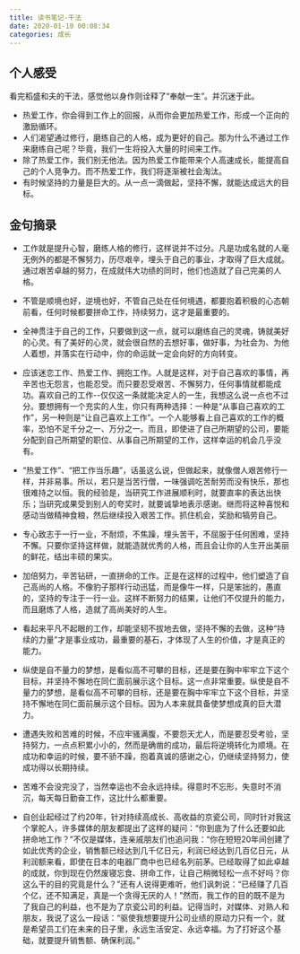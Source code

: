 ```yaml
---
title: 读书笔记-干法
date: 2020-01-10 00:08:34
categories: 成长
---
```


## 个人感受

看完稻盛和夫的干法，感觉他以身作则诠释了“奉献一生”。并沉迷于此。

- 热爱工作，你会得到工作上的回报，从而你会更加热爱工作，形成一个正向的激励循环。
- 人们渴望通过修行，磨练自己的人格，成为更好的自己。那为什么不通过工作来磨练自己呢？毕竟，我们一生将投入大量的时间来工作。
- 除了热爱工作，我们别无他法。因为热爱工作能带来个人高速成长，能提高自己的个人竞争力。而不热爱工作，我们将逐渐被社会淘汰。
- 有时候坚持的力量是巨大的。从一点一滴做起，坚持不懈，就能达成远大的目标。

## 金句摘录

- 工作就是提升心智，磨练人格的修行，这样说并不过分。凡是功成名就的人毫无例外的都是不懈努力，历尽艰辛，埋头于自己的事业，才取得了巨大成就。通过艰苦卓越的努力，在成就伟大功绩的同时，他们也造就了自己完美的人格。

- 不管是顺境也好，逆境也好，不管自己处在任何境遇，都要抱着积极的心态朝前看，任何时候都要拼命工作，持续努力，这才是最重要的。

- 全神贯注于自己的工作，只要做到这一点，就可以磨练自己的灵魂，铸就美好的心灵。有了美好的心灵，就会很自然的去想好事，做好事，为社会为、为他人着想，并落实在行动中，你的命运就一定会向好的方向转变。

- 应该迷恋工作、热爱工作、拥抱工作。人就是这样，对于自己喜欢的事情，再辛苦也无怨言，也能忍受。而只要忍受艰苦、不懈努力，任何事情就都能成功。喜欢自己的工作--仅仅这一条就能决定人的一生，我想这么说一点也不过分。要想拥有一个充实的人生，你只有两种选择：一种是“从事自己喜欢的工作”，另一种则是“让自己喜欢上工作”。一个人能够看上自己喜欢的工作的概率，恐怕不足千分之一、万分之一。而且，即使进了自己所期望的公司，要能分配到自己所期望的职位、从事自己所期望的工作，这样幸运的机会几乎没有。

- “热爱工作”、“把工作当乐趣”，话虽这么说，但做起来，就像僧人艰苦修行一样，并非易事。所以，若只是当苦行僧，一味强调吃苦耐劳而没有快乐，那也很难持之以恒。我的经验是，当研究工作进展顺利时，就要直率的表达出快乐；当研究成果受到别人的夸奖时，就要诚挚地表示感谢。继而将这种喜悦和感动当做精神食粮，然后继续投入艰苦工作。抓住机会，奖励和犒劳自己。

- 专心致志于一行一业，不耐烦，不焦躁，埋头苦干，不屈服于任何困难，坚持不懈。只要你坚持这样做，就能造就优秀的人格，而且会让你的人生开出美丽的鲜花，结出丰硕的果实。

- 加倍努力，辛苦钻研，一直拼命的工作。正是在这样的过程中，他们塑造了自己高尚的人格。不像豹子那样行动迅猛，而是像牛一样，只是笨拙的，愚直的，坚持的专注于一行一业。这样不断努力的结果，让他们不仅提升的能力，而且磨炼了人格，造就了高尚美好的人生。

- 看起来平凡不起眼的工作，却能坚韧不拔地去做，坚持不懈的去做，这种“持续的力量”才是事业成功，最重要的基石，才体现了人生的价值，才是真正的能力。

- 纵使是自不量力的梦想，是看似高不可攀的目标，还是要在胸中牢牢立下这个目标，并坚持不懈地在同仁面前展示这个目标。这一点非常重要。纵使是自不量力的梦想，是看似高不可攀的目标，还是要在胸中牢牢立下这个目标，并坚持不懈地在同仁面前展示这个目标。因为人本来就具备使梦想成真的巨大潜力。

- 遭遇失败和苦难的时候，不应牢骚满腹，不要怨天尤人，而是要忍受考验，坚持努力，一点点积累小小的，然而是确凿的成功，最后将逆境转化为顺境。在成功和幸运的时候，要不骄不躁，抱着真诚的感谢之心，仍继续坚持努力，使成功得以长期持续。

- 苦难不会没完没了，当然幸运也不会永远持续。得意时不忘形，失意时不消沉，每天每日勤奋工作，这比什么都重要。

- 自创业起经过了约20年，针对持续高成长、高收益的京瓷公司，同时针对我这个掌舵人，许多媒体的朋友都提出了这样的疑问：“你到底为了什么还要如此拼命地工作？”不仅是媒体，连亲戚朋友们也追问我：“你在短短20年间创建了如此优秀的企业，销售额已经达到几千亿日元，利润已经达到几百亿日元，从利润额来看，即使在日本的电器厂商中也已经名列前茅。已经取得了如此卓越的成就，你到现在仍然废寝忘食、拼命工作，让自己稍微轻松一点不好吗？你这么干的目的究竟是什么？”还有人说得更难听，他们讽刺说：“已经赚了几百个亿，还不知满足，真是一个贪得无厌的人！”然而，我工作的目的既不是为了我自己的利益，也不是为了京瓷公司的利益。记得当时，对媒体、对熟人和朋友，我说了这么一段话：“驱使我想要提升公司业绩的原动力只有一个，就是希望员工们在未来的日子里，永远生活安定、永远幸福。为了打好这个基础，就要提升销售额、确保利润。”



